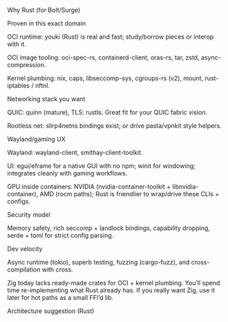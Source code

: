 Why Rust (for Bolt/Surge)

Proven in this exact domain

OCI runtime: youki (Rust) is real and fast; study/borrow pieces or interop with it.

OCI image tooling: oci-spec-rs, containerd-client, oras-rs, tar, zstd, async-compression.

Kernel plumbing: nix, caps, libseccomp-sys, cgroups-rs (v2), mount, rust-iptables / nftnl.

Networking stack you want

QUIC: quinn (mature), TLS: rustls. Great fit for your QUIC fabric vision.

Rootless net: slirp4netns bindings exist; or drive pasta/vpnkit style helpers.

Wayland/gaming UX

Wayland: wayland-client, smithay-client-toolkit.

UI: egui/eframe for a native GUI with no npm; winit for windowing; integrates cleanly with gaming workflows.

GPU inside containers: NVIDIA (nvidia-container-toolkit + libnvidia-container), AMD (rocm paths); Rust is friendlier to wrap/drive these CLIs + configs.

Security model

Memory safety, rich seccomp + landlock bindings, capability dropping, serde + toml for strict config parsing.

Dev velocity

Async runtime (tokio), superb testing, fuzzing (cargo-fuzz), and cross-compilation with cross.

Zig today lacks ready-made crates for OCI + kernel plumbing. You’ll spend time re-implementing what Rust already has. If you really want Zig, use it later for hot paths as a small FFI’d lib.

Architecture suggestion (Rust)
